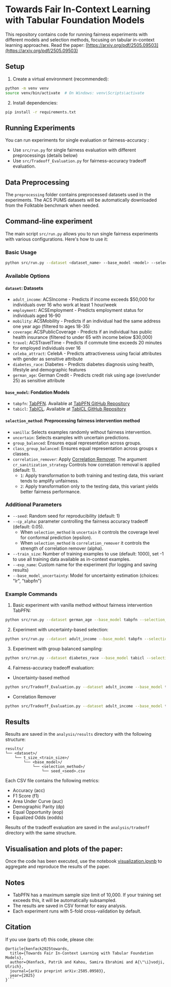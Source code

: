 # Towards Fair In-Context Learning with Tabular Foundation Models

This repository contains code for running fairness experiments with different models and selection methods, focusing on tabular in-context learning approaches. Read the paper: [https://arxiv.org/pdf/2505.09503](https://arxiv.org/pdf/2505.09503)

## Setup

1. Create a virtual environment (recommended):
```bash
python -m venv venv
source venv/bin/activate  # On Windows: venv\Scripts\activate
```

2. Install dependencies:
```bash
pip install -r requirements.txt
```
## Running Experiments

You can run experiments for single evaluation or fairness-accuracy :

- Use `src/run.py` for single fairness evaluation with different preprocessings  (details below)
- Use `src/Tradeoff_Evaluation.py` for fairness-accuracy tradeoff evaluation.

## Data Preprocessing

The `preprocessing` folder contains preprocessed datasets used in the experiments. The ACS PUMS datasets will be automatically downloaded from the Folktable benchmark when needed.

## Command-line experiment

The main script `src/run.py` allows you to run single fairness experiments with various configurations. Here's how to use it:

### Basic Usage

```bash
python src/run.py --dataset <dataset_name> --base_model <model> --selection_method <method>
```

### Available Options


#### `dataset`: Datasets 
- `adult_income`: ACSIncome - Predicts if income exceeds $50,000 for individuals over 16 who work at least 1 hour/week
- `employment`: ACSEmployment - Predicts employment status for individuals aged 16-90
- `mobility`: ACSMobility - Predicts if an individual had the same address one year ago (filtered to ages 18-35)
- `coverage`: ACSPublicCoverage - Predicts if an individual has public health insurance (filtered to under 65 with income below $30,000)
- `travel`: ACSTravelTime - Predicts if commute time exceeds 20 minutes for employed individuals over 16
- `celeba_attract`: CelebA - Predicts attractiveness using facial attributes with gender as sensitive attribute
- `diabetes_race`: Diabetes - Predicts diabetes diagnosis using health, lifestyle and demographic features
- `german_age`: German Credit - Predicts credit risk using age (over/under 25) as sensitive attribute

#### `base_model`: Fondation Models
- `tabpfn`: [TabPFN](https://www.nature.com/articles/s41586-024-08328-6). Available at [TabPFN GitHub Repository](https://github.com/PriorLabs/TabPFN)
- `tabicl`: [TabICL](https://arxiv.org/abs/2502.05564). Available at [TabICL GitHub Repository](https://github.com/soda-inria/tabicl)

#### `selection_method`: Preprocessing fairness intervention method
- `vanilla`: Selects examples randomly without fairness intervention.
- `uncertain`: Selects examples with uncertain predictions. 
- `group_balanced`: Ensures equal representation across groups.
- `class_group_balanced`: Ensures equal representation across groups x classes.
- `correlation_remover`: Apply [Correlation Remover](https://fairlearn.org/main/api_reference/generated/fairlearn.preprocessing.CorrelationRemover.html). The argument `cr_sanitization_strategy` Controls how correlation removal is applied (default: 1).
    - `1`: Apply transformation to both training and testing data, this variant tends to amplify unfairness. 
    - `2`: Apply transformation only to the testing data, this variant yields better fairness performance.



### Additional Parameters

- `--seed`: Random seed for reproducibility (default: 1)
- `--cp_alpha`: parameter controlling the fairness accuracy tradeoff (default: 0.05). 
   - When `selection_method` is `uncertain` it controls the coverage level for conformal prediction (epsilon).
   - When `selection_method` is `correlation_remover` it controls the strength of correlation remover (alpha). 
- `--train_size`: Number of training examples to use (default: 1000), set -1 to use all training data available as in-context examples.
- `--exp_name`: Custom name for the experiment (for logging and saving results)
- `--base_model_uncertainty`: Model for uncertainty estimation (choices: "lr", "tabpfn")

### Example Commands

1. Basic experiment with vanilla method without fairness intervention TabPFN:
```bash
python src/run.py --dataset german_age --base_model tabpfn --selection_method vanilla
```

2. Experiment with uncertainty-based selection:
```bash
python src/run.py --dataset adult_income --base_model tabpfn --selection_method uncertain --cp_alpha 0.1
```

3. Experiment with group balanced sampling:
```bash
python src/run.py --dataset diabetes_race --base_model tabicl --selection_method group_balanced --train_size -1
```

4. Fairness-accuracy tradeoff evaluation: 

- Uncertainty-based method
```bash
python src/Tradeoff_Evaluation.py --dataset adult_income --base_model tabpfn --selection_method uncertain --base_model_uncertainty tabpfn
```
- Correlation Remover
```bash
python src/Tradeoff_Evaluation.py --dataset adult_income --base_model tabpfn --selection_method correlation_remover
```

## Results

Results are saved in the `analysis/results` directory with the following structure:
```
results/
└── <dataset>/
    └── t_size_<train_size>/
        └── <base_model>/
            └── <selection_method>/
                └── seed_<seed>.csv
```


Each CSV file contains the following metrics:

- Accuracy (acc)
- F1 Score (f1)
- Area Under Curve (auc)
- Demographic Parity (dp)
- Equal Opportunity (eop)
- Equalized Odds (eodds)

Results of the tradeoff evaluation are saved in the `analysis/tradeoff` directory with the same structure.

## Visualisation and plots of the paper: 

Once the code has been executed, use the notebook [visualization.ipynb](visualization.ipynb) to aggregate and reproduce the results of the paper. 


## Notes

- TabPFN has a maximum sample size limit of 10,000. If your training set exceeds this, it will be automatically subsampled.
- The results are saved in CSV format for easy analysis.
- Each experiment runs with 5-fold cross-validation by default.

## Citation

If you use (parts of) this code, please cite:

```
@article{kenfack2025towards,
  title={Towards Fair In-Context Learning with Tabular Foundation Models},
  author={Kenfack, Patrik and Kahou, Samira Ebrahimi and A{\"\i}vodji, Ulrich},
  journal={arXiv preprint arXiv:2505.09503},
  year={2025}
}```
